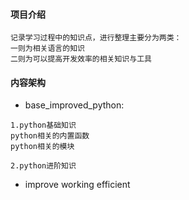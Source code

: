 #### 项目介绍
```
记录学习过程中的知识点，进行整理主要分为两类：
一则为相关语言的知识
二则为可以提高开发效率的相关知识与工具
```
#### 内容架构
- base_improved_python:
```
1.python基础知识
python相关的内置函数
python相关的模块

2.python进阶知识

```

- improve working efficient
